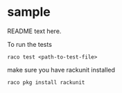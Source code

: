 sample
======
README text here.

To run the tests

```
raco test <path-to-test-file>
```

make sure you have rackunit installed

```
raco pkg install rackunit
```

